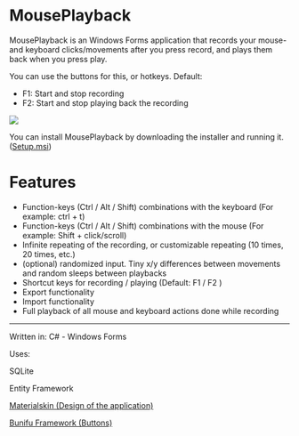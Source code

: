 # MousePlayback
MousePlayback is an Windows Forms application that records your mouse- and keyboard clicks/movements after you press record, and plays them back when you press play.

You can use the buttons for this, or hotkeys. Default:

* F1: Start and stop recording
* F2: Start and stop playing back the recording

![](https://imgur.com/6cVc8s2.png)

You can install MousePlayback by downloading the installer and running it. ([Setup.msi](https://github.com/Stefangansevles/MousePlayback/raw/master/Setup.msi))

# Features

* Function-keys (Ctrl / Alt / Shift) combinations with the keyboard (For example: ctrl + t)
* Function-keys (Ctrl / Alt / Shift) combinations with the mouse (For example: Shift + click/scroll)
* Infinite repeating of the recording, or customizable repeating (10 times, 20 times, etc.)
* (optional) randomized input. Tiny x/y differences between movements and random sleeps between playbacks
* Shortcut keys for recording / playing (Default: F1 / F2 )
* Export functionality
* Import functionality
* Full playback of all mouse and keyboard actions done while recording

----

Written in: C# - Windows Forms

Uses:

SQLite

Entity Framework

[Materialskin (Design of the application)](https://github.com/donaldsteele/MaterialSkin)

[Bunifu Framework (Buttons)](https://bunifuframework.com/)
